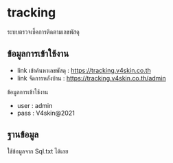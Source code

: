 # tracking
ระบบตรวจเช็คการติดตามเลขพัสดุ

## ข้อมูลการเข้าใช้งาน
- link เข้าค้นหาเลขพัสดุ : https://tracking.v4skin.co.th
- link จัดการหลังบ้าน   : https://tracking.v4skin.co.th/admin

ข้อมูลการเข้าใช้งาน
- user : admin
- pass : V4skin@2021

## ฐานข้อมูล
ใช้ข้อมูลจาก Sql.txt ได้เลย 
